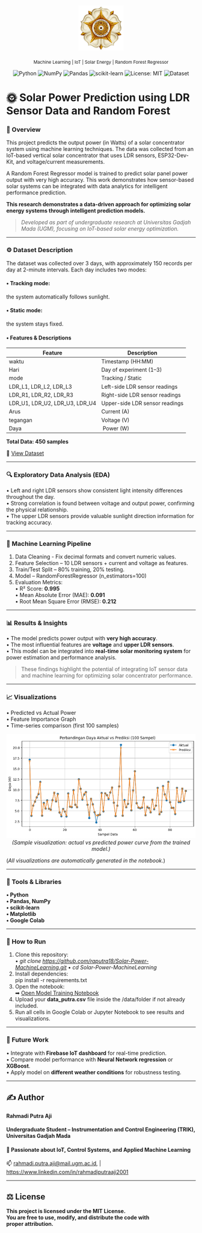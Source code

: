 <p align="center">
  <img src="logo_ugm.png" width="120"/>
</p>


<div align= "center">

<sub>Machine Learning | IoT | Solar Energy | Random Forest Regressor</sub>
   
![Python](https://img.shields.io/badge/Python-3.12.12-blue)
![NumPy](https://img.shields.io/badge/NumPy-2.0.2-blue)
![Pandas](https://img.shields.io/badge/Pandas-2.2.2-darkgreen)
![scikit-learn](https://img.shields.io/badge/scikit--learn-1.6.1-orange)
![License: MIT](https://img.shields.io/badge/License-MIT-green)
![Dataset](https://img.shields.io/badge/Dataset-450_samples-lightgrey)

</div>

# 🌞 Solar Power Prediction using LDR Sensor Data and Random Forest

### 📘 Overview

This project predicts the output power (in Watts) of a solar concentrator system using machine learning techniques.
The data was collected from an IoT-based vertical solar concentrator that uses LDR sensors, ESP32-Dev-Kit, and voltage/current measurements.

A Random Forest Regressor model is trained to predict solar panel power output with very high accuracy.
This work demonstrates how sensor-based solar systems can be integrated with data analytics for intelligent performance prediction.

**This research demonstrates a data-driven approach for optimizing solar energy systems through intelligent prediction models.**

> _Developed as part of undergraduate research at Universitas Gadjah Mada (UGM), focusing on IoT-based solar energy optimization._

---

### ⚙ Dataset Description
The dataset was collected over 3 days, with approximately 150 records per day at 2-minute intervals. Each day includes two modes:

#### •	Tracking mode: 
the system automatically follows sunlight.

#### •	Static mode: 
the system stays fixed.

#### • Features & Descriptions 

| Feature | Description |
|----------|-------------|
| waktu | Timestamp (HH:MM) |
| Hari | Day of experiment (1–3) |
| mode | Tracking / Static |
| LDR_L1, LDR_L2, LDR_L3 | Left-side LDR sensor readings |
| LDR_R1, LDR_R2, LDR_R3 | Right-side LDR sensor readings |
| LDR_U1, LDR_U2, LDR_U3, LDR_U4 | Upper-side LDR sensor readings |
| Arus | Current (A) |
| tegangan | Voltage (V) |
| Daya | Power (W) |

**Total Data: 450 samples**

📂 [View Dataset](data/data_putra.csv)

---

### 🔍 Exploratory Data Analysis (EDA)
•	Left and right LDR sensors show consistent light intensity differences throughout the day.\
•	Strong correlation is found between voltage and output power, confirming the physical relationship.\
•	The upper LDR sensors provide valuable sunlight direction information for tracking accuracy.

---

### 🧠 Machine Learning Pipeline
1.	Data Cleaning - Fix decimal formats and convert numeric values.
2.	Feature Selection – 10 LDR sensors + current and voltage as features.
3.	Train/Test Split – 80% training, 20% testing.
4.	Model – RandomForestRegressor (n_estimators=100)
5.	Evaluation Metrics:\
•	R² Score: **0.995**\
•	Mean Absolute Error (MAE): **0.091**\
•	Root Mean Square Error (RMSE): **0.212**

---

### 📊 Results & Insights
•	The model predicts power output with **very high accuracy**.\
•	The most influential features are **voltage** and **upper LDR sensors**.\
•	This model can be integrated into **real-time solar monitoring system** for power estimation and performance analysis.

> These findings highlight the potential of integrating IoT sensor data and machine learning for optimizing solar concentrator performance.

---

### 📈 Visualizations
•	Predicted vs Actual Power\
•	Feature Importance Graph\
•	Time-series comparison (first 100 samples)
<div align= "center">
   
   ![Predicted vs Actual Power](notebooks/visualization_sample.png)\
   _(Sample visualization: actual vs predicted power curve from the trained model.)_

</div>

(_All visualizations are automatically generated in the notebook_.)

---

### 🧰 Tools & Libraries
**•	Python**\
**•	Pandas, NumPy**\
**•	scikit-learn**\
**•	Matplotlib**\
**•	Google Colab**

---

###  🚀 How to Run
1.	Clone this repository:\
   • _git clone https://github.com/raputra18/Solar-Power-MachineLearning.git_
  	• _cd Solar-Power-MachineLearning_
2. Install dependencies:\
   pip install -r requirements.txt 
3. Open the notebook:\
   ➡ [Open Model Training Notebook](notebooks/model_training.ipynb)
4. Upload your **data_putra.csv** file inside the /data/folder if not already included. 
5. Run all cells in Google Colab or Jupyter Notebook to see results and visualizations.

---

### 🚧 Future Work
•	Integrate with **Firebase IoT dashboard** for real-time prediction.\
•	Compare model performance with **Neural Network regression** or **XGBoost**.\
•	Apply model on **different weather conditions** for robustness testing.


---

## ✍ Author

#### Rahmadi Putra Aji 
#### Undergraduate Student – Instrumentation and Control Engineering (TRIK), Universitas Gadjah Mada
#### 📍 Passionate about IoT, Control Systems, and Applied Machine Learning
📫 rahmadi.putra.aji@mail.ugm.ac.id, | https://www.linkedin.com/in/rahmadiputraaji2001 

---

## ⚖ License

**This project is licensed under the MIT License.**\
**You are free to use, modify, and distribute the code with proper attribution.**
